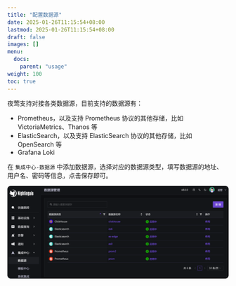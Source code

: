 ```yaml
---
title: "配置数据源"
date: 2025-01-26T11:15:54+08:00
lastmod: 2025-01-26T11:15:54+08:00
draft: false
images: []
menu:
  docs:
    parent: "usage"
weight: 100
toc: true
---
```


夜莺支持对接各类数据源，目前支持的数据源有：

- Prometheus，以及支持 Prometheus 协议的其他存储，比如 VictoriaMetrics、Thanos 等
- ElasticSearch，以及支持 ElasticSearch 协议的其他存储，比如 OpenSearch 等
- Grafana Loki

在 `集成中心-数据源` 中添加数据源，选择对应的数据源类型，填写数据源的地址、用户名、密码等信息，点击保存即可。

<img src="/img/usage/datasource/list_zh.png" alt="数据源"/>